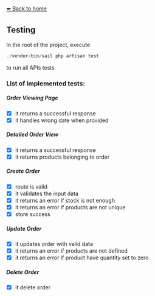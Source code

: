 [⬅️ Back to home](../README.md)

## Testing 
In the root of the project, execute
```java
./vendor/bin/sail php artisan test
```
to run all APIs tests

### List of implemented tests:

##### Order Viewing Page
- [x] it returns a successful response
- [x] it handles wrong date when provided
##### Detailed Order View
- [x] it returns a successful response
- [x] it returns products belonging to order
##### Create Order
- [x] route is valid
- [x] it validates the input data
- [x] it returns an error if stock is not enough
- [x] it returns an error if products are not unique
- [x] store success
##### Update Order
- [x] it updates order with valid data
- [x] it returns an error if products are not defined
- [x] it returns an error if product have quantity set to zero
##### Delete Order
- [x] it delete order 
